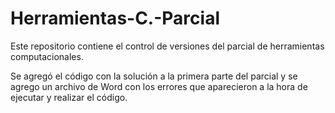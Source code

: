 # Herramientas-C.-Parcial
Este repositorio contiene el control de versiones del parcial de herramientas computacionales.

Se agregó el código con la solución a la primera parte del parcial y se agrego un archivo de Word con los errores que aparecieron a la hora de ejecutar y realizar el código.
